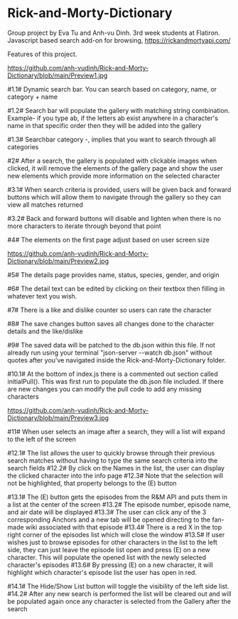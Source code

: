 # Rick-and-Morty-Dictionary

Group project by Eva Tu and Anh-vu Dinh. 3rd week students at Flatiron. Javascript based search add-on for browsing, https://rickandmortyapi.com/

Features of this project.

https://github.com/anh-vudinh/Rick-and-Morty-Dictionary/blob/main/Preview1.jpg

#1.1# Dynamic search bar. You can search based on category, name, or category + name

#1.2# Search bar will populate the gallery with matching string combination. Example- if you type ab, if the letters ab exist anywhere in a character's name in that specific order then they will be added into the gallery

#1.3# Searchbar category -, implies that you want to search through all categories

#2# After a search, the gallery is populated with clickable images when clicked, it will remove the elements of the gallery page and show the user new elements which provide more information on the selected character

#3.1# When search criteria is provided, users will be given back and forward buttons which will allow them to navigate through the gallery so they can view all matches returned

#3.2# Back and forward buttons will disable and lighten when there is no more characters to iterate through beyond that point

#4# The elements on the first page adjust based on user screen size



https://github.com/anh-vudinh/Rick-and-Morty-Dictionary/blob/main/Preview2.jpg

#5# The details page provides name, status, species, gender, and origin

#6# The detail text can be edited by clicking on their textbox then filling in whatever text you wish.

#7# There is a like and dislike counter so users can rate the character

#8# The save changes button saves all changes done to the character details and the like/dislike

#9# The saved data will be patched to the db.json within this file. If not already run using your terminal "json-server --watch db.json" without quotes after you've navigated inside the Rick-and-Morty-Dictionary folder.



#10.1# At the bottom of index.js there is a commented out section called initialPull(). This was first run to populate the db.json file included. If there are new changes you can modify the pull code to add any missing characters


https://github.com/anh-vudinh/Rick-and-Morty-Dictionary/blob/main/Preview3.jpg

#11# When user selects an image after a search, they will a list will expand to the left of the screen

#12.1# The list allows the user to quickly browse through their previous search matches without having to type the same search criteria into the search fields
#12.2# By click on the Names in the list, the user can display the clicked character into the info page
#12.3# Note that the selection will not be highlighted, that property belongs to the (E) button

#13.1# The (E) button gets the episodes from the R&M API and puts them in a list at the center of the screen
#13.2# The episode number, episode name, and air date will be displayed
#13.3# The user can click any of the 3 corresponding Anchors and a new tab will be opened directing to the fan-made wiki associated with that episode
#13.4# There is a red X in the top right corner of the episodes list which will close the window
#13.5# If user wishes just to browse episodes for other characters in the list to the left side, they can just leave the episode list open and press (E) on a new character. This will populate the opened list with the newly selected character's episodes
#13.6# By pressing (E) on a new character, it will highlight which character's episode list the user has open in red.

#14.1# The Hide/Show List button will toggle the visibility of the left side list.
#14.2# After any new search is performed the list will be cleared out and will be populated again once any character is selected from the Gallery after the search
